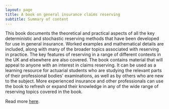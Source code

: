 ```yaml
---
layout: page
title: A book on general insurance claims reserving
subtitle: Summary of content
---
```


This book documents the theoretical and practical aspects of all the key deterministic and stochastic reserving methods that have been developed for use in general insurance. Worked examples and mathematical details are included, along with many of the broader topics associated with reserving in practice. The key features of reserving in a range of different contexts in the UK and elsewhere are also covered. The book contains material that will appeal to anyone with an interest in claims reserving. It can be used as a learning resource for actuarial students who are studying the relevant parts of their professional bodies' examinations, as well as by others who are new to the subject. More experienced insurance and other professionals can use the book to refresh or expand their knowledge in any of the wide range of reserving topics covered in the book.

Read more [here](http://www.cambridge.org/it/academic/subjects/mathematics/optimization-or-and-risk-analysis/claims-reserving-general-insurance#TyXeTIHj206WwG75.99).
